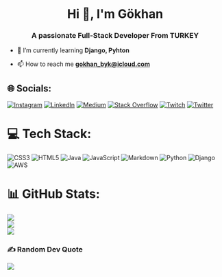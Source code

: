 <h1 align="center">Hi 👋, I'm Gökhan</h1>
<h3 align="center">A passionate Full-Stack Developer From TURKEY</h3>

- 🌱 I’m currently learning **Django, Pyhton**

- 📫 How to reach me **gokhan_byk@icloud.com**


## 🌐 Socials:
[![Instagram](https://img.shields.io/badge/Instagram-%23E4405F.svg?logo=Instagram&logoColor=white)](https://instagram.com/gokhan_biyikoglu) [![LinkedIn](https://img.shields.io/badge/LinkedIn-%230077B5.svg?logo=linkedin&logoColor=white)](https://linkedin.com/in/gokhanbyk) [![Medium](https://img.shields.io/badge/Medium-12100E?logo=medium&logoColor=white)](https://medium.com/@gokhan_byk) [![Stack Overflow](https://img.shields.io/badge/-Stackoverflow-FE7A16?logo=stack-overflow&logoColor=white)](https://stackoverflow.com/users/21104700) [![Twitch](https://img.shields.io/badge/Twitch-%239146FF.svg?logo=Twitch&logoColor=white)](https://twitch.tv/gokhanbyk) [![Twitter](https://img.shields.io/badge/Twitter-%231DA1F2.svg?logo=Twitter&logoColor=white)](https://twitter.com/GokByk) 

# 💻 Tech Stack:
![CSS3](https://img.shields.io/badge/css3-%231572B6.svg?style=for-the-badge&logo=css3&logoColor=white) ![HTML5](https://img.shields.io/badge/html5-%23E34F26.svg?style=for-the-badge&logo=html5&logoColor=white) ![Java](https://img.shields.io/badge/java-%23ED8B00.svg?style=for-the-badge&logo=java&logoColor=white) ![JavaScript](https://img.shields.io/badge/javascript-%23323330.svg?style=for-the-badge&logo=javascript&logoColor=%23F7DF1E) ![Markdown](https://img.shields.io/badge/markdown-%23000000.svg?style=for-the-badge&logo=markdown&logoColor=white) ![Python](https://img.shields.io/badge/python-3670A0?style=for-the-badge&logo=python&logoColor=ffdd54) ![Django](https://img.shields.io/badge/django-%23092E20.svg?style=for-the-badge&logo=django&logoColor=white) ![AWS](https://img.shields.io/badge/AWS-%23FF9900.svg?style=for-the-badge&logo=amazon-aws&logoColor=white)
# 📊 GitHub Stats:
![](https://github-readme-stats.vercel.app/api?username=gokhanbyk&theme=dark&hide_border=false&include_all_commits=false&count_private=false)<br/>
![](https://github-readme-streak-stats.herokuapp.com/?user=gokhanbyk&theme=dark&hide_border=false)<br/>
![](https://github-readme-stats.vercel.app/api/top-langs/?username=gokhanbyk&theme=dark&hide_border=false&include_all_commits=false&count_private=false&layout=compact)

### ✍️ Random Dev Quote
![](https://quotes-github-readme.vercel.app/api?type=horizontal&theme=dark)

<!-- Proudly created with GPRM ( https://gprm.itsvg.in ) -->
